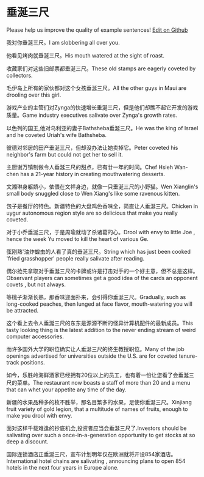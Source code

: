 # 垂涎三尺

Please help us improve the quality of example sentences! [Edit on Github](https://github.com/jiyushe/jiyu-example-sentence-source/blob/main/chinese/chuixiansanchi.md)

<p><span class="chinese">我对你垂涎三尺。</span><span class="english">I am slobbering all over you.</span></p>

<p><span class="chinese">他看见烤肉就垂涎三尺。</span><span class="english">His mouth watered at the sight of roast.</span></p>

<p><span class="chinese">收藏家们对这些旧邮票都垂涎三尺。</span><span class="english">These old stamps are eagerly coveted by collectors.</span></p>

<p><span class="chinese">毛伊岛上所有的家伙都对这个女孩垂涎三尺。</span><span class="english">All the other guys in Maui are drooling over this girl.</span></p>

<p><span class="chinese">游戏产业的主管们对Zynga的快速增长垂涎三尺，但是他们却瞧不起它开发的游戏质量。</span><span class="english">Game industry executives salivate over Zynga's growth rates.</span></p>

<p><span class="chinese">以色列的国王,他对乌利亚的妻子Bathsheba垂涎三尺。</span><span class="english">He was the king of Israel and he coveted Uriah's wife Bathsheba.</span></p>

<p><span class="chinese">彼德对邻居的田产垂涎三尺，但却没办法让她卖掉它。</span><span class="english">Peter coveted his neighbor's farm but could not get her to sell it.</span></p>

<p><span class="chinese">主厨谢万镇制做令人垂涎三尺的甜点，已有廿一年的时间。</span><span class="english">Chef Hsieh Wan-chen has a 21-year history in creating mouthwatering desserts.</span></p>

<p><span class="chinese">文湘琳身躯娇小，依偎在文祥身边，就像一只垂涎三尺的小野猫。</span><span class="english">Wen Xianglin's small body snuggled close to Wen Xiang's like some ravenous kitten.</span></p>

<p><span class="chinese">包子是餐厅的特色。新疆特色的大盘鸡色香味全，简直让人垂涎三尺。</span><span class="english">Chicken in uygur autonomous region style are so delicious that make you really coveted.</span></p>

<p><span class="chinese">对于小乔垂涎三尺，于是周瑜就动了杀诸葛的心。</span><span class="english">Drool with envy to little Joe , hence the week Yu moved to kill the heart of various Ge.</span></p>

<p><span class="chinese">弦刚熟'油炸蝗虫的人看了真的垂涎三尺。</span><span class="english">String which has just been cooked 'fried grasshopper' people really salivate after reading.</span></p>

<p><span class="chinese">偶尔抢先拿取对手垂涎三尺的卡牌或许是打击对手的一个好主意，但不总是这样。</span><span class="english">Observant players can sometimes get a good idea of the cards an opponent covets , but not always.</span></p>

<p><span class="chinese">等桃子渐渐长熟，那香味迎面扑来，会引得你垂涎三尺。</span><span class="english">Gradually, such as long-cooked peaches, then lunged at face flavor, mouth-watering you will be attracted.</span></p>

<p><span class="chinese">这个看上去令人垂涎三尺的东东是源源不断的怪异计算机配件的最新成员。</span><span class="english">This tasty looking thing is the latest addition to the never ending stream of weird computer accessories.</span></p>

<p><span class="chinese">而许多国外大学的职位确实让人垂涎三尺的终生教授职位。</span><span class="english">Many of the job openings advertised for universities outside the U.S. are for coveted tenure-track positions.</span></p>

<p><span class="chinese">如今，乐胜岭海鲜酒家已经拥有20位以上的员工，也有着一份让您看了会垂涎三尺的菜单。</span><span class="english">The restaurant now boasts a staff of more than 20 and a menu that can whet your appetite any time of the day.</span></p>

<p><span class="chinese">新疆的水果品种多的枚不胜举，那名目繁多的水果，足使你垂涎三尺。</span><span class="english">Xinjiang fruit variety of gold legion, that a multitude of names of fruits, enough to make you drool with envy.</span></p>

<p><span class="chinese">面对这样千载难逢的抄底机会,投资者应当会垂涎三尺了.</span><span class="english">Investors should be salivating over such a once-in-a-generation opportunity to get stocks at so deep a discount.</span></p>

<p><span class="chinese">国际连锁酒店正垂涎三尺，宣布计划明年仅在欧洲就将开设854家酒店。</span><span class="english">International hotel chains are salivating , announcing plans to open 854 hotels in the next four years in Europe alone.</span></p>

